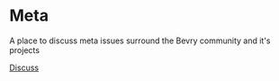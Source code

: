 Meta
===

A place to discuss meta issues surround the Bevry community and it's projects

[Discuss](https://github.com/bevry/meta/issues)
